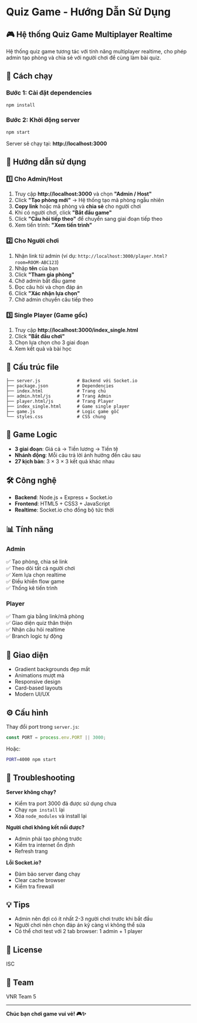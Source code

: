 # Quiz Game - Hướng Dẫn Sử Dụng

## 🎮 Hệ thống Quiz Game Multiplayer Realtime

Hệ thống quiz game tương tác với tính năng multiplayer realtime, cho phép admin tạo phòng và chia sẻ với người chơi để cùng làm bài quiz.

## 🚀 Cách chạy

### Bước 1: Cài đặt dependencies
```bash
npm install
```

### Bước 2: Khởi động server
```bash
npm start
```

Server sẽ chạy tại: **http://localhost:3000**

## 📖 Hướng dẫn sử dụng

### 1️⃣ Cho Admin/Host

1. Truy cập **http://localhost:3000** và chọn **"Admin / Host"**
2. Click **"Tạo phòng mới"** → Hệ thống tạo mã phòng ngẫu nhiên
3. **Copy link** hoặc mã phòng và **chia sẻ** cho người chơi
4. Khi có người chơi, click **"Bắt đầu game"**
5. Click **"Câu hỏi tiếp theo"** để chuyển sang giai đoạn tiếp theo
6. Xem tiến trình: **"Xem tiến trình"**

### 2️⃣ Cho Người chơi

1. Nhận link từ admin (ví dụ: `http://localhost:3000/player.html?room=ROOM-ABC123`)
2. Nhập **tên** của bạn
3. Click **"Tham gia phòng"**
4. Chờ admin bắt đầu game
5. Đọc câu hỏi và chọn đáp án
6. Click **"Xác nhận lựa chọn"**
7. Chờ admin chuyển câu tiếp theo

### 3️⃣ Single Player (Game gốc)

1. Truy cập **http://localhost:3000/index_single.html**
2. Click **"Bắt đầu chơi"**
3. Chọn lựa chọn cho 3 giai đoạn
4. Xem kết quả và bài học

## 📁 Cấu trúc file

```
├── server.js              # Backend với Socket.io
├── package.json           # Dependencies
├── index.html             # Trang chủ
├── admin.html/js          # Trang Admin
├── player.html/js         # Trang Player
├── index_single.html      # Game single player
├── game.js                # Logic game gốc
└── styles.css             # CSS chung
```

## 🎯 Game Logic

- **3 giai đoạn**: Giá cả → Tiền lương → Tiền tệ
- **Nhánh động**: Mỗi câu trả lời ảnh hưởng đến câu sau
- **27 kịch bản**: 3 × 3 × 3 kết quả khác nhau

## 🛠 Công nghệ

- **Backend**: Node.js + Express + Socket.io
- **Frontend**: HTML5 + CSS3 + JavaScript
- **Realtime**: Socket.io cho đồng bộ tức thời

## 📊 Tính năng

### Admin
✅ Tạo phòng, chia sẻ link  
✅ Theo dõi tất cả người chơi  
✅ Xem lựa chọn realtime  
✅ Điều khiển flow game  
✅ Thống kê tiến trình  

### Player
✅ Tham gia bằng link/mã phòng  
✅ Giao diện quiz thân thiện  
✅ Nhận câu hỏi realtime  
✅ Branch logic tự động  

## 🎨 Giao diện

- Gradient backgrounds đẹp mắt
- Animations mượt mà
- Responsive design
- Card-based layouts
- Modern UI/UX

## ⚙️ Cấu hình

Thay đổi port trong `server.js`:
```javascript
const PORT = process.env.PORT || 3000;
```

Hoặc:
```bash
PORT=4000 npm start
```

## 🔧 Troubleshooting

**Server không chạy?**
- Kiểm tra port 3000 đã được sử dụng chưa
- Chạy `npm install` lại
- Xóa `node_modules` và install lại

**Người chơi không kết nối được?**
- Admin phải tạo phòng trước
- Kiểm tra internet ổn định
- Refresh trang

**Lỗi Socket.io?**
- Đảm bảo server đang chạy
- Clear cache browser
- Kiểm tra firewall

## 💡 Tips

- Admin nên đợi có ít nhất 2-3 người chơi trước khi bắt đầu
- Người chơi nên chọn đáp án kỹ càng vì không thể sửa
- Có thể chơi test với 2 tab browser: 1 admin + 1 player

## 📝 License

ISC

## 👥 Team

VNR Team 5

---

**Chúc bạn chơi game vui vẻ! 🎮✨**

